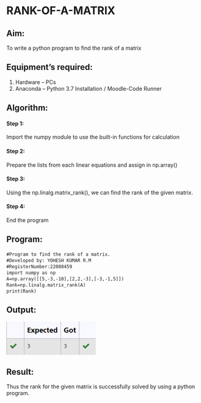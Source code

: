 # RANK-OF-A-MATRIX
## Aim:
To write a python program to find the rank of a matrix
## Equipment’s required:
1. 	Hardware – PCs
2. 	Anaconda – Python 3.7 Installation / Moodle-Code Runner
## Algorithm:
#### Step 1:
Import the numpy module to use the built-in functions for calculation

#### Step 2:
Prepare the lists from each linear equations and assign in np.array()

#### Step 3:
Using the np.linalg.matrix_rank(), we can find the rank of the given matrix.

#### Step 4:
End the program 
## Program:
```
#Program to find the rank of a matrix.
#Developed by: YOHESH KUMAR R.M
#RegisterNumber:22008459
import numpy as np
A=np.array([[5,-3,-10],[2,2,-3],[-3,-1,5]])
Rank=np.linalg.matrix_rank(A)
print(Rank)
```
## Output:
![output](./rank.png)
## Result:
Thus the rank for the given matrix is successfully solved by  using a python program.

